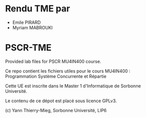 # Rendu TME par
- Emile PIRARD
- Myriam MABROUKI

# PSCR-TME

Provided lab files for PSCR MU4IN400 course.

Ce repo contient les fichiers utiles pour le cours MU4IN400 : Programmation Système Concurrente et Répartie

Cette UE est inscrite dans le Master 1 d'Informatique de Sorbonne Université.

Le contenu de ce dépot est placé sous licence GPLv3.


(c) Yann Thierry-Mieg, Sorbonne Université, LIP6
